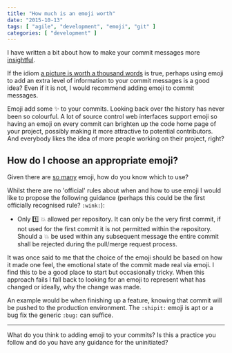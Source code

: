 ```yaml
---
title: "How much is an emoji worth"
date: "2015-10-13"
tags: [ "agile", "development", "emoji", "git" ]
categories: [ "development" ]
---
```


I have written a bit about how to make your commit messages more
[insightful](are-your-commit-messages-insightful/).

If the idiom
[a picture is worth a thousand words](https://en.wikipedia.org/wiki/Ae_picture_is_worth_a_thousand_words)
is true, perhaps using emoji to add an extra level of information to your
commit messages is a good idea? Even if it is not, I would recommend adding
emoji to commit messages.

Emoji add some :sparkles: to your commits. Looking back over the history has never been
so colourful. A lot of source control web interfaces support emoji so having an
emoji on every commit can brighten up the code home page of your project,
possibly making it more attractive to potential contributors. And everybody
likes the idea of more people working on their project, right?

## How do I choose an appropriate emoji?

Given there are [so many](http://emojipedia.org/faq/) emoji, how do you know
which to use?

Whilst there are no 'official' rules about when and how to use emoji I would
like to propose the following guidance (perhaps this could be the first
officially recognised rule? `:wink:`):

* Only :one: :boom: allowed per repository. It can only be the very first
  commit, if not used for the first commit it is not permitted within the
  repository. Should a :boom: be used within any subsequent message the entire
  commit shall be rejected during the pull/merge request process.

It was once said to me that the choice of the emoji should be based on how it
made one feel, the emotional state of the commit made real via emoji. I find
this to be a good place to start but occasionally tricky. When this approach
fails I fall back to looking for an emoji to represent what has changed or
ideally, why the change was made.

An example would be when finishing up a feature, knowing that commit will be
pushed to the production environment. The `:shipit:` emoji is apt or a bug fix
the generic `:bug:` can suffice.

---

What do you think to adding emoji to your commits? Is this a practice you
follow and do you have any guidance for the uninitiated?
